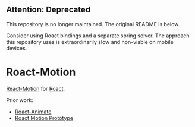 ## Attention: Deprecated

This repository is no longer maintained. The original README is below.

Consider using Roact bindings and a separate spring solver. The approach this repository uses is extraordinarily slow and non-viable on mobile devices.

# Roact-Motion
[React-Motion](https://github.com/chenglou/react-motion) for [Roact](https://github.com/Roblox/roact).

Prior work:

* [Roact-Animate](https://github.com/AmaranthineCodices/roact-animate)
* [Roact Motion Prototype](https://github.com/LPGhatguy/roact-motion-prototype)
